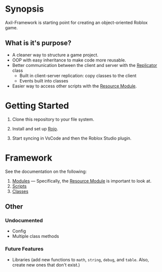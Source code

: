 # Synopsis

Axil-Framework is starting point for creating an object-oriented Roblox game.

## What is it's purpose?
- A cleaner way to structure a game project.
- OOP with easy inheritance to make code more reusable.
- Better communication between the client and server with the [Replicator](Classes/Replicator.md) class
  - Built in client-server replication: copy classes to the client
  - Events built into classes
- Easier way to access other scripts with the [Resource Module](Modules/ResourceModule.md).

# Getting Started

1. Clone this repository to your file system.

2. Install and set up [Rojo](https://rojo.space/docs/v7/getting-started/installation/.md).

2. Start syncing in VsCode and then the Roblox Studio plugin.

# Framework

See the documentation on the following:
1. [Modules](Modules/Index) — Specifically, the [Resource Module](Modules/ResourceModule.md) is important to look at.
1. [Scripts](Scripts.md)
2. [Classes](Classes/Index.md)

## Other

### Undocumented
- Config
- Multiple class methods

### Future Features

- Libraries (add new functions to `math`, `string`, `debug`, and `table`. Also, create new ones that don't exist.)